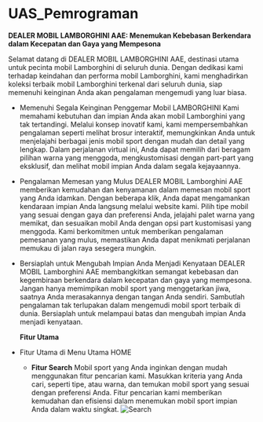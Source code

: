 # UAS_Pemrograman

**DEALER MOBIL LAMBORGHINI AAE: Menemukan Kebebasan Berkendara dalam Kecepatan dan Gaya yang Mempesona**

Selamat datang di DEALER MOBIL LAMBORGHINI AAE, destinasi utama untuk pecinta mobil Lamborghini di seluruh dunia. Dengan dedikasi kami terhadap keindahan dan performa mobil Lamborghini, kami menghadirkan koleksi terbaik mobil Lamborghini terkenal dari seluruh dunia, siap memenuhi keinginan Anda akan pengalaman mengemudi yang luar biasa.

- Memenuhi Segala Keinginan Penggemar Mobil LAMBORGHINI
  Kami memahami kebutuhan dan impian Anda akan mobil Lamborghini yang tak tertandingi. Melalui konsep inovatif kami, kami mempersembahkan pengalaman seperti melihat brosur interaktif, memungkinkan Anda untuk menjelajahi berbagai jenis mobil sport dengan mudah dan detail yang lengkap. Dalam perjalanan virtual ini, Anda dapat memilih dari beragam pilihan warna yang menggoda, mengkustomisasi dengan part-part yang eksklusif, dan melihat mobil impian Anda dalam segala kejayaannya.
- Pengalaman Memesan yang Mulus
  DEALER MOBIL Lamborghini AAE memberikan kemudahan dan kenyamanan dalam memesan mobil sport yang Anda idamkan. Dengan beberapa klik, Anda dapat mengamankan kendaraan impian Anda langsung melalui website kami. Pilih tipe mobil yang sesuai dengan gaya dan preferensi Anda, jelajahi palet warna yang memikat, dan sesuaikan mobil Anda dengan opsi part kustomisasi yang menggoda. Kami berkomitmen untuk memberikan pengalaman pemesanan yang mulus, memastikan Anda dapat menikmati perjalanan memukau di jalan raya sesegera mungkin.
- Bersiaplah untuk Mengubah Impian Anda Menjadi Kenyataan
  DEALER MOBIL Lamborghini AAE membangkitkan semangat kebebasan dan kegembiraan berkendara dalam kecepatan dan gaya yang mempesona. Jangan hanya memimpikan mobil sport yang menggetarkan jiwa, saatnya Anda merasakannya dengan tangan Anda sendiri. Sambutlah pengalaman tak terlupakan dalam mengemudi mobil sport terbaik di dunia. Bersiaplah untuk melampaui batas dan mengubah impian Anda menjadi kenyataan.

  **Fitur Utama**
- Fitur Utama di Menu Utama HOME
  - **Fitur Search**
    Mobil sport yang Anda inginkan dengan mudah menggunakan fitur pencarian kami.
Masukkan kriteria yang Anda cari, seperti tipe, atau warna, dan temukan mobil sport yang sesuai dengan preferensi Anda.
Fitur pencarian kami memberikan kemudahan dan efisiensi dalam menemukan mobil sport impian Anda dalam waktu singkat.
![Search](https://github.com/aldykusumaa/UAS_Pemrograman/assets/136234789/91f4b290-ee9b-4bdd-8833-64f128695f94)

